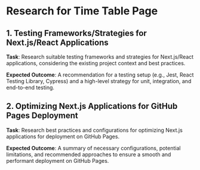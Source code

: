 # Research for Time Table Page

## 1. Testing Frameworks/Strategies for Next.js/React Applications

**Task**: Research suitable testing frameworks and strategies for Next.js/React applications, considering the existing project context and best practices.

**Expected Outcome**: A recommendation for a testing setup (e.g., Jest, React Testing Library, Cypress) and a high-level strategy for unit, integration, and end-to-end testing.

## 2. Optimizing Next.js Applications for GitHub Pages Deployment

**Task**: Research best practices and configurations for optimizing Next.js applications for deployment on GitHub Pages.

**Expected Outcome**: A summary of necessary configurations, potential limitations, and recommended approaches to ensure a smooth and performant deployment on GitHub Pages.
